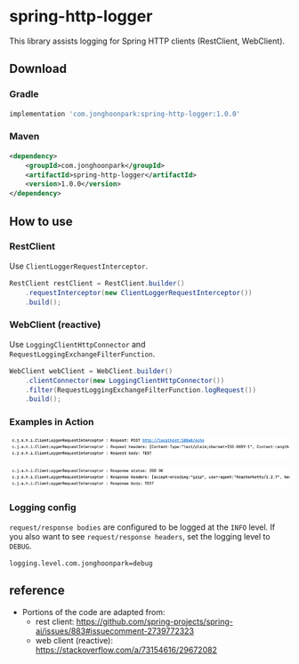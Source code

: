 # spring-http-logger

This library assists logging for Spring HTTP clients (RestClient, WebClient).

## Download

### Gradle

```groovy
implementation 'com.jonghoonpark:spring-http-logger:1.0.0'
```

### Maven

```xml
<dependency>
    <groupId>com.jonghoonpark</groupId>
    <artifactId>spring-http-logger</artifactId>
    <version>1.0.0</version>
</dependency>
```

## How to use

### RestClient

Use `ClientLoggerRequestInterceptor`.

```java
RestClient restClient = RestClient.builder()
    .requestInterceptor(new ClientLoggerRequestInterceptor())
    .build();
```

### WebClient (reactive)

Use `LoggingClientHttpConnector` and `RequestLoggingExchangeFilterFunction`.

```java
WebClient webClient = WebClient.builder()
    .clientConnector(new LoggingClientHttpConnector())
    .filter(RequestLoggingExchangeFilterFunction.logRequest())
    .build();
```

### Examples in Action

![request-logging](https://raw.githubusercontent.com/dev-jonghoonpark/spring-http-logger/refs/heads/main/docs/request-logging.jpg)

![response-logging](https://raw.githubusercontent.com/dev-jonghoonpark/spring-http-logger/refs/heads/main/docs/response-logging.jpg)

### Logging config

`request/response bodies` are configured to be logged at the `INFO` level.
If you also want to see `request/response headers`, set the logging level to `DEBUG`.

```
logging.level.com.jonghoonpark=debug
```

## reference
- Portions of the code are adapted from:
  - rest client: https://github.com/spring-projects/spring-ai/issues/883#issuecomment-2739772323
  - web client (reactive): https://stackoverflow.com/a/73154616/29672082
